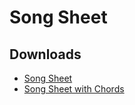 # Song Sheet

## Downloads
* [Song Sheet](https://github.com/Bodleum/SongSheet/raw/master/SongSheet.pdf)
* [Song Sheet with Chords](https://github.com/Bodleum/SongSheet/raw/master/SongSheetWithChords.pdf)
